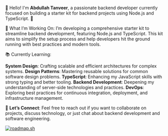 👋 Hello! I'm **Abdullah Tanveer**, a passionate backend developer currently focused on building a starter kit for backend projects using Node.js and TypeScript. 🚀

🔧 What I’m Working On: I’m developing a comprehensive starter kit to streamline backend development, featuring Node.js and TypeScript. This kit aims to simplify the setup process and help developers hit the ground running with best practices and modern tools.

📚 Currently Learning:

**System Design**: Crafting scalable and efficient architectures for complex systems.
**Design Patterns**: Mastering reusable solutions for common software design problems.
**TypeScript**: Enhancing my JavaScript skills with strong typing and better tooling.
**Backend Development**: Deepening my understanding of server-side technologies and practices.
**DevOps**: Exploring best practices for continuous integration, deployment, and infrastructure management.

💬 **Let’s Connect**: Feel free to reach out if you want to collaborate on projects, discuss technology, or just chat about backend development and software engineering.

[![roadmap.sh](https://roadmap.sh/card/wide/66aec69619ba71f57b509d9d?variant=light)](https://roadmap.sh)
<!---
charlie0x01/charlie0x01 is a ✨ special ✨ repository because its `README.md` (this file) appears on your GitHub profile.
You can click the Preview link to take a look at your changes.
--->
